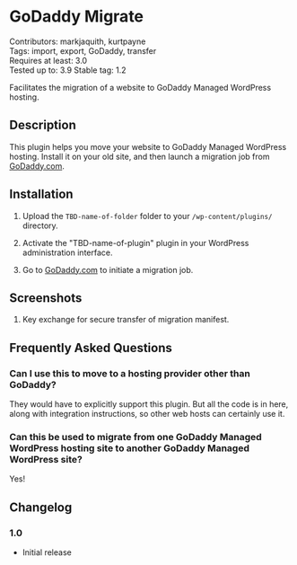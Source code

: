 # GoDaddy Migrate #

Contributors: markjaquith, kurtpayne  
Tags: import, export, GoDaddy, transfer  
Requires at least: 3.0  
Tested up to: 3.9
Stable tag: 1.2

Facilitates the migration of a website to GoDaddy Managed WordPress hosting.

## Description ##

This plugin helps you move your website to GoDaddy Managed WordPress hosting. Install it on your old site, and then launch a migration job from [GoDaddy.com](http://godaddy.com/).

## Installation ##

1. Upload the `TBD-name-of-folder` folder to your `/wp-content/plugins/` directory.

2. Activate the "TBD-name-of-plugin" plugin in your WordPress administration interface.

3. Go to [GoDaddy.com](http://godaddy.com/) to initiate a migration job.

## Screenshots ##

1. Key exchange for secure transfer of migration manifest.

## Frequently Asked Questions ##

### Can I use this to move to a hosting provider other than GoDaddy? ###

They would have to explicitly support this plugin. But all the code is in here, along with integration instructions, so other web hosts can certainly use it.

### Can this be used to migrate from one GoDaddy Managed WordPress hosting site to another GoDaddy Managed WordPress site? ###

Yes!

## Changelog ##

### 1.0 ###
* Initial release
